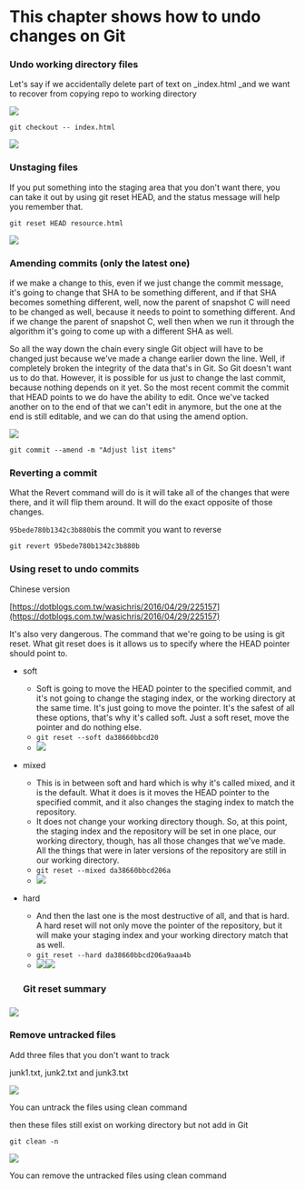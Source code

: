 # This chapter shows how to undo changes on Git

### Undo working directory files

Let's say if we accidentally delete part of text on \_index.html \_and we want to recover from copying repo to working directory

![](/assets/2)

`git checkout -- index.html`

![](/assets/1)

### Unstaging files

If you put something into the staging area that you don't want there, you can take it out by using git reset HEAD, and the status message will help you remember that.

`git reset HEAD resource.html`

![](/assets/3)

### Amending commits \(only the latest one\)

if we make a change to this, even if we just change the commit message, it's going to change that SHA to be something different, and if that SHA becomes something different, well, now the parent of snapshot C will need to be changed as well, because it needs to point to something different. And if we change the parent of snapshot C, well then when we run it through the algorithm it's going to come up with a different SHA as well.

So all the way down the chain every single Git object will have to be changed just because we've made a change earlier down the line. Well, if completely broken the integrity of the data that's in Git. So Git doesn't want us to do that. However, it is possible for us just to change the last commit, because nothing depends on it yet. So the most recent commit the commit that HEAD points to we do have the ability to edit. Once we've tacked another on to the end of that we can't edit in anymore, but the one at the end is still editable, and we can do that using the amend option.

![](/assets/4)

`git commit --amend -m "Adjust list items"`

### Reverting a commit

What the Revert command will do is it will take all of the changes that were there, and it will flip them around. It will do the exact opposite of those changes.

`95bede780b1342c3b880b`is the commit you want to reverse

`git revert 95bede780b1342c3b880b`

### Using reset to undo commits

Chinese version

[https://dotblogs.com.tw/wasichris/2016/04/29/225157](https://dotblogs.com.tw/wasichris/2016/04/29/225157)

It's also very dangerous. The command that we're going to be using is git reset. What git reset does is it allows us to specify where the HEAD pointer should point to.

* soft
  * Soft is going to move the HEAD pointer to the specified commit, and it's not going to change the staging index, or the working directory at the same time. It's just going to move the pointer. It's the safest of all these options, that's why it's called soft. Just a soft reset, move the pointer and do nothing else. 
  * `git reset --soft da38660bbcd20`
  * ![](/assets/soft)
* mixed
  * This is in between soft and hard which is why it's called mixed, and it is the default. What it does is it moves the HEAD pointer to the specified commit, and it also changes the staging index to match the repository.
  * It does not change your working directory though. So, at this point, the staging index and the repository will be set in one place, our working directory, though, has all those changes that we've made. All the things that were in later versions of the repository are still in our working directory.
  * `git reset --mixed da38660bbcd206a`
  * ![](/assets/mixed)
* hard

  * And then the last one is the most destructive of all, and that is hard. A hard reset will not only move the pointer of the repository, but it will make your staging index and your working directory match that as well.
  * `git reset --hard da38660bbcd206a9aaa4b`
  * ![](/assets/hard)![](/assets/hard2)

  ### Git reset summary

### ![](/assets/reset)

### Remove untracked files

Add three files that you don't want to track

junk1.txt, junk2.txt and junk3.txt

![](/assets/untracked)

You can untrack the files using clean command

then these files still exist on working directory but not add in Git

`git clean -n`

![](/assets/clean1)

You can remove the untracked files using clean command

### 



